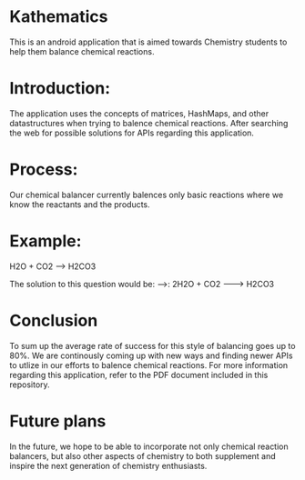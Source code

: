 # Kathematics

This is an android application that is aimed towards Chemistry students to help them balance chemical reactions.

# Introduction:
The application uses the concepts of matrices, HashMaps, and other datastructures when trying to balence chemical reactions. After searching the web for possible solutions for APIs regarding this application.

# Process:
Our chemical balancer currently balences only basic reactions where we know the reactants and the products.
 
# Example:
 H2O + CO2 --> H2CO3

 The solution to this question would be:
 -->: 2H2O + CO2 ---> H2CO3

# Conclusion
To sum up the average rate of success for this style of balancing goes up to 80%. We are continously coming up with new ways and finding newer APIs to utlize in our efforts to balence chemical reactions. For more information regarding this application, refer to the PDF document included in this repository.

# Future plans
In the future, we hope to be able to incorporate not only chemical reaction balancers, but also other aspects of chemistry to both supplement and inspire the next generation of chemistry enthusiasts.
